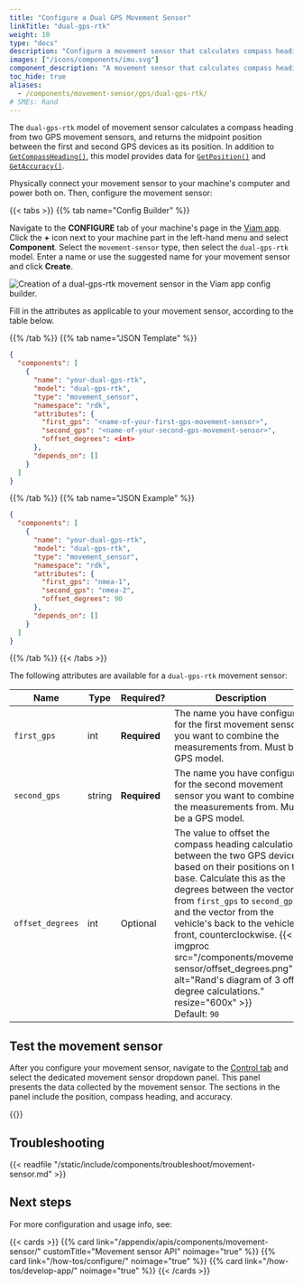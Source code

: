 ```yaml
---
title: "Configure a Dual GPS Movement Sensor"
linkTitle: "dual-gps-rtk"
weight: 10
type: "docs"
description: "Configure a movement sensor that calculates compass heading from two gps movement sensors."
images: ["/icons/components/imu.svg"]
component_description: "A movement sensor that calculates compass heading from two GPS movement sensors."
toc_hide: true
aliases:
  - /components/movement-sensor/gps/dual-gps-rtk/
# SMEs: Rand
---
```


The `dual-gps-rtk` model of movement sensor calculates a compass heading from two GPS movement sensors, and returns the midpoint position between the first and second GPS devices as its position.
In addition to [`GetCompassHeading()`](/appendix/apis/components/movement-sensor/#getcompassheading), this model provides data for [`GetPosition()`](/appendix/apis/components/movement-sensor/#getposition) and [`GetAccuracy()`](/appendix/apis/components/movement-sensor/#getaccuracy).

Physically connect your movement sensor to your machine's computer and power both on.
Then, configure the movement sensor:

{{< tabs >}}
{{% tab name="Config Builder" %}}

Navigate to the **CONFIGURE** tab of your machine's page in the [Viam app](https://app.viam.com).
Click the **+** icon next to your machine part in the left-hand menu and select **Component**.
Select the `movement-sensor` type, then select the `dual-gps-rtk` model.
Enter a name or use the suggested name for your movement sensor and click **Create**.

![Creation of a `dual-gps-rtk` movement sensor in the Viam app config builder.](/components/movement-sensor/dual-gps-rtk-builder.png)

Fill in the attributes as applicable to your movement sensor, according to the table below.

{{% /tab %}}
{{% tab name="JSON Template" %}}

```json {class="line-numbers linkable-line-numbers"}
{
  "components": [
    {
      "name": "your-dual-gps-rtk",
      "model": "dual-gps-rtk",
      "type": "movement_sensor",
      "namespace": "rdk",
      "attributes": {
        "first_gps": "<name-of-your-first-gps-movement-sensor>",
        "second_gps": "<name-of-your-second-gps-movement-sensor>",
        "offset_degrees": <int>
      },
      "depends_on": []
    }
  ]
}
```

{{% /tab %}}
{{% tab name="JSON Example" %}}

```json {class="line-numbers linkable-line-numbers"}
{
  "components": [
    {
      "name": "your-dual-gps-rtk",
      "model": "dual-gps-rtk",
      "type": "movement_sensor",
      "namespace": "rdk",
      "attributes": {
        "first_gps": "nmea-1",
        "second_gps": "nmea-2",
        "offset_degrees": 90
      },
      "depends_on": []
    }
  ]
}
```

{{% /tab %}}
{{< /tabs >}}

The following attributes are available for a `dual-gps-rtk` movement sensor:

<!-- prettier-ignore -->
| Name | Type | Required? | Description |
| ---- | ---- | --------- | ----------- |
| `first_gps` | int | **Required** | The name you have configured for the first movement sensor you want to combine the measurements from. Must be a GPS model. |
| `second_gps` | string | **Required** | The name you have configured for the second movement sensor you want to combine the measurements from. Must be a GPS model. |
| `offset_degrees` | int | Optional | The value to offset the compass heading calculation between the two GPS devices based on their positions on the base. Calculate this as the degrees between the vector from `first_gps` to `second_gps` and the vector from the vehicle's back to the vehicle's front, counterclockwise. {{< imgproc src="/components/movement-sensor/offset_degrees.png" alt="Rand's diagram of 3 offset degree calculations." resize="600x" >}} <br> Default: `90` |

## Test the movement sensor

After you configure your movement sensor, navigate to the [Control tab](/fleet/control/) and select the dedicated movement sensor dropdown panel.
This panel presents the data collected by the movement sensor.
The sections in the panel include the position, compass heading, and accuracy.

{{<imgproc src="/components/movement-sensor/movement-sensor-control-tab-dual.png" resize="800x" declaredimensions=true alt="The dual GPS movement sensor component in the control tab">}}

## Troubleshooting

{{< readfile "/static/include/components/troubleshoot/movement-sensor.md" >}}

## Next steps

For more configuration and usage info, see:

{{< cards >}}
{{% card link="/appendix/apis/components/movement-sensor/" customTitle="Movement sensor API" noimage="true" %}}
{{% card link="/how-tos/configure/" noimage="true" %}}
{{% card link="/how-tos/develop-app/" noimage="true" %}}
{{< /cards >}}
